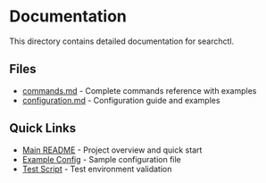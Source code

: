 # Documentation

This directory contains detailed documentation for searchctl.

## Files

- [commands.md](commands.md) - Complete commands reference with examples
- [configuration.md](configuration.md) - Configuration guide and examples

## Quick Links

- [Main README](../README.md) - Project overview and quick start
- [Example Config](../examples/test-config.yaml) - Sample configuration file
- [Test Script](../test-both-engines.sh) - Test environment validation
